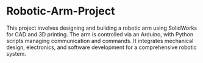 # Robotic-Arm-Project
This project involves designing and building a robotic arm using SolidWorks for CAD and 3D printing. 
The arm is controlled via an Arduino, with Python scripts managing communication and commands. 
It integrates mechanical design, electronics, and software development for a comprehensive robotic system.
